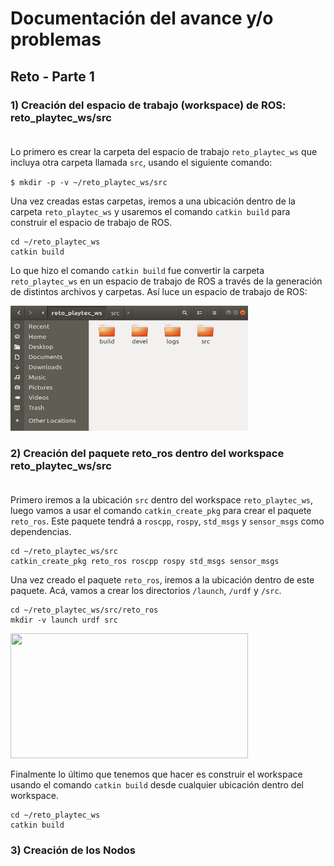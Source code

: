 
# Documentación del avance y/o problemas

## Reto - Parte 1

### 1) Creación del espacio de trabajo (workspace) de ROS: reto_playtec_ws/src<br><br>

Lo primero es crear la carpeta del espacio de trabajo `reto_playtec_ws` que incluya otra carpeta llamada `src`, usando el siguiente comando:

`$ mkdir -p -v ~/reto_playtec_ws/src`

Una vez creadas estas carpetas, iremos a una ubicación dentro de la carpeta `reto_playtec_ws` y usaremos el comando `catkin build` para construir el espacio de trabajo de ROS.

```
cd ~/reto_playtec_ws
catkin build
```

Lo que hizo el comando `catkin build` fue convertir la carpeta `reto_playtec_ws` en un espacio de trabajo de ROS a través de la generación de distintos archivos y carpetas. Así luce un espacio de trabajo de ROS:

<img src="image1.png" width ="380" height=200><br>

### 2) Creación del paquete reto_ros dentro del workspace reto_playtec_ws/src<br><br>

Primero iremos a la ubicación `src` dentro del workspace `reto_playtec_ws`, luego vamos a usar el comando `catkin_create_pkg` para crear el paquete `reto_ros`. Este paquete tendrá a `roscpp`, `rospy`, `std_msgs` y `sensor_msgs` como dependencias.

```
cd ~/reto_playtec_ws/src
catkin_create_pkg reto_ros roscpp rospy std_msgs sensor_msgs
```

Una vez creado el paquete `reto_ros`, iremos a la ubicación dentro de este paquete. Acá, vamos a crear los directorios  `/launch`, `/urdf` y `/src`.

```
cd ~/reto_playtec_ws/src/reto_ros
mkdir -v launch urdf src
```
<img src="Imagenes/image2.png" width ="380" height=200><br>

Finalmente lo último que tenemos que hacer es construir el workspace usando el comando `catkin build` desde cualquier ubicación dentro del workspace.

```
cd ~/reto_playtec_ws
catkin build
```

### 3) Creación de los Nodos
























































<br>
<br>
<br>
<br>
<br>
<br><br>
<br>
<br><br>
<br>
<br><br>
<br>
<br><br>
<br>
<br><br>
<br>
<br><br>
<br>
<br><br>
<br>
<br>
<br>
<br>
<br><br>
<br>
<br><br>
<br>
<br><br>
<br>
<br><br>
<br>
<br><br>
<br>
<br><br>
<br>
<br>
